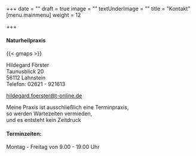 +++
date = ""
draft = true
image = ""
textUnderImage = ""
title = "Kontakt"
[menu.mainmenu]
weight = 12

+++
#### Naturheilpraxis

{{< gmaps >}}

Hildegard Förster  
Taunusblick 20  
56112 Lahnstein  
Telefon: 02621 - 921613

hildegard.foerster@t-online.de

Meine Praxis ist ausschließlich eine Terminpraxis,  
so werden Wartezeiten vermieden,  
und es entsteht kein Zeitdruck

#### Terminzeiten:

Montag - Freitag von 9.00 - 19.00 Uhr